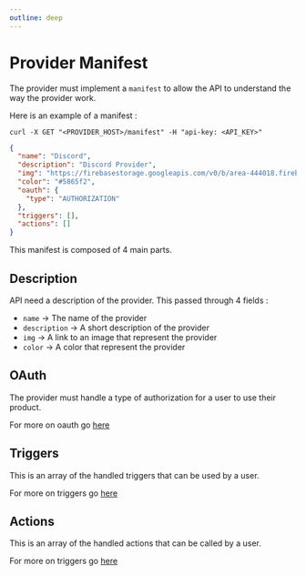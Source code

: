 ```yaml
---
outline: deep
---
```


# Provider Manifest

The provider must implement a `manifest` to allow the API to understand the way the provider work.

Here is an example of a manifest :
```shell
curl -X GET "<PROVIDER_HOST>/manifest" -H "api-key: <API_KEY>"
```
```json
{
  "name": "Discord",
  "description": "Discord Provider",
  "img": "https://firebasestorage.googleapis.com/v0/b/area-444018.firebasestorage.app/o/discord-mark-white.svg?alt=media&token=3e70a756-fdb6-437a-9219-51e8c97d059a",
  "color": "#5865f2",
  "oauth": {
    "type": "AUTHORIZATION"
  },
  "triggers": [],
  "actions": []
}
```

This manifest is composed of 4 main parts.

## Description

API need a description of the provider. This passed through 4 fields :
- `name` -> The name of the provider
- `description` -> A short description of the provider
- `img` -> A link to an image that represent the provider
- `color` -> A color that represent the provider

## OAuth

The provider must handle a type of authorization for a user to use their product.

For more on oauth go [here](/api/providers/oauth) 

## Triggers

This is an array of the handled triggers that can be used by a user.

For more on triggers go [here](/api/providers/triggers) 

## Actions

This is an array of the handled actions that can be called by a user.

For more on triggers go [here](/api/providers/actions)
